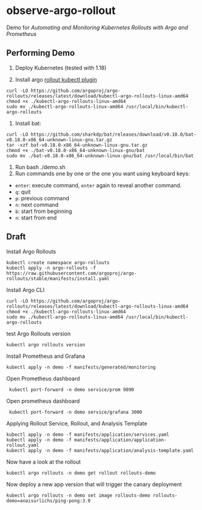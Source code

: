 # observe-argo-rollout

Demo for _Automating and Monitoring Kubernetes Rollouts with Argo and Prometheus_

## Performing Demo 

1. Deploy Kubernetes (tested with 1.18)

1. Install argo [rollout kubectl plugin](https://argoproj.github.io/argo-rollouts/installation/#kubectl-plugin-installation)

```
curl -LO https://github.com/argoproj/argo-rollouts/releases/latest/download/kubectl-argo-rollouts-linux-amd64
chmod +x ./kubectl-argo-rollouts-linux-amd64
sudo mv ./kubectl-argo-rollouts-linux-amd64 /usr/local/bin/kubectl-argo-rollouts
```

1. Install bat:

```
curl -LO https://github.com/sharkdp/bat/releases/download/v0.18.0/bat-v0.18.0-x86_64-unknown-linux-gnu.tar.gz
tar -xzf bat-v0.18.0-x86_64-unknown-linux-gnu.tar.gz
chmod +x ./bat-v0.18.0-x86_64-unknown-linux-gnu/bat
sudo mv ./bat-v0.18.0-x86_64-unknown-linux-gnu/bat /usr/local/bin/bat
```

1. Run bash ./demo.sh
1. Run commands one by one or the one you want using keyboard keys:
 * `enter`: execute command, `enter` again to reveal another command.
 * `q`: quit  
 * `p`: previous command
 * `n`: next command
 * `b`: start from beginning 
 * `n`: start from end 


## Draft

Install Argo Rollouts
```
kubectl create namespace argo-rollouts
kubectl apply -n argo-rollouts -f https://raw.githubusercontent.com/argoproj/argo-rollouts/stable/manifests/install.yaml
```

Install Argo CLI
```
curl -LO https://github.com/argoproj/argo-rollouts/releases/latest/download/kubectl-argo-rollouts-linux-amd64
chmod +x ./kubectl-argo-rollouts-linux-amd64
sudo mv ./kubectl-argo-rollouts-linux-amd64 /usr/local/bin/kubectl-argo-rollouts
```

test Argo Rollouts version
```
kubectl argo rollouts version
```

Install Prometheus and Grafana

```
kubectl apply -n demo -f manifests/generated/monitoring
```

Open Prometheus dashboard
```
 kubectl port-forward -n demo service/prom 9090
```

Open prometheus dashboard
```
 kubectl port-forward -n demo service/grafana 3000
```

Applying Rollout Service, Rollout, and Analysis Template
```
kubectl apply -n demo -f manifests/application/services.yaml
kubectl apply -n demo -f manifests/application/application-rollout.yaml
kubectl apply -n demo -f manifests/application/analysis-template.yaml
```

Now have a look at the rollout 

```
kubectl argo rollouts -n demo get rollout rollouts-demo
```

Now deploy a new app version that will trigger the canary deployment
```
kubectl argo rollouts -n demo set image rollouts-demo rollouts-demo=anaisurlichs/ping-pong:3.0
```